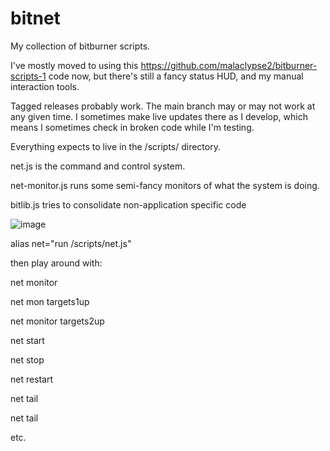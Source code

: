 # bitnet

My collection of bitburner scripts. 

I've mostly moved to using this https://github.com/malaclypse2/bitburner-scripts-1 code now, but there's still a fancy status HUD, and my manual interaction tools.

Tagged releases probably work. The main branch may or may not work at any given time. I sometimes make live updates there as I develop, which means I sometimes check in broken code while I'm testing.

Everything expects to live in the /scripts/ directory.

net.js is the command and control system.

net-monitor.js runs some semi-fancy monitors of what the system is doing.

bitlib.js tries to consolidate non-application specific code

![image](https://user-images.githubusercontent.com/9218823/148892837-e9ce5d75-83dc-4628-8cec-bbf8b14aa002.png)

alias net="run /scripts/net.js"

then play around with:

net monitor

net mon targets1up

net monitor targets2up

net start

net stop

net restart

net tail

net tail <subsystem>
  

  etc.
